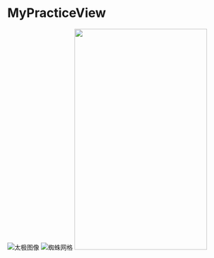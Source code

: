 # MyPracticeView
![太极图像](https://github.com/maoqitian/MyPracticeView/raw/master/mypng/taiji.png)
![蜘蛛网格](https://github.com/maoqitian/MyPracticeView/raw/master/mypng/spider.png)
<img width="300" height="500" src="https://github.com/maoqitian/MyPracticeView/raw/master/mypng/spider.png"/>